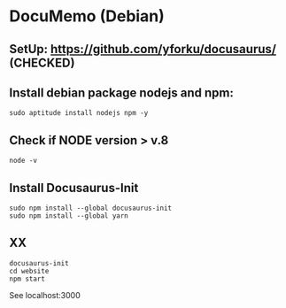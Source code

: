 # DocuMemo (Debian)

## SetUp: https://github.com/yforku/docusaurus/ (CHECKED)

## Install debian package nodejs and npm:
```
sudo aptitude install nodejs npm -y

```

## Check if NODE version > v.8
```
node -v

```

## Install Docusaurus-Init
```
sudo npm install --global docusaurus-init
sudo npm install --global yarn

```

## XX
```
docusaurus-init
cd website
npm start

```

See localhost:3000

